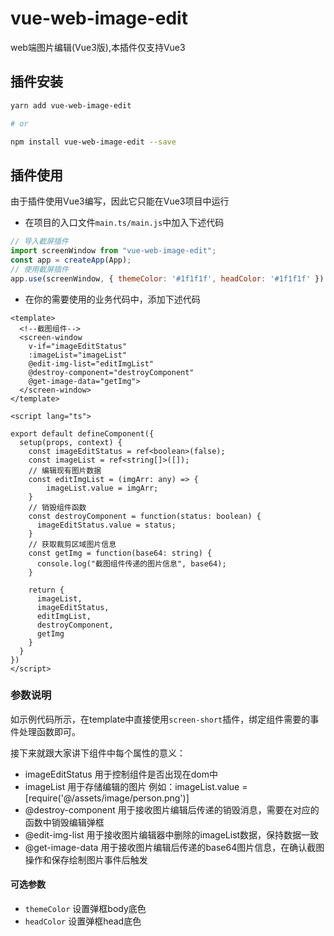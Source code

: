 # vue-web-image-edit
web端图片编辑(Vue3版),本插件仅支持Vue3

## 插件安装
```bash
yarn add vue-web-image-edit

# or

npm install vue-web-image-edit --save
```

## 插件使用
由于插件使用Vue3编写，因此它只能在Vue3项目中运行

* 在项目的入口文件`main.ts/main.js`中加入下述代码
```javascript
// 导入截屏插件
import screenWindow from "vue-web-image-edit";
const app = createApp(App);
// 使用截屏插件
app.use(screenWindow, { themeColor: '#1f1f1f', headColor: '#1f1f1f' })
```
* 在你的需要使用的业务代码中，添加下述代码
```vue
<template>
  <!--截图组件-->
  <screen-window
    v-if="imageEditStatus"
    :imageList="imageList"
    @edit-img-list="editImgList"
    @destroy-component="destroyComponent"
    @get-image-data="getImg">
  </screen-window>
</template>

<script lang="ts">

export default defineComponent({
  setup(props, context) {
    const imageEditStatus = ref<boolean>(false);
    const imageList = ref<string[]>([]);
    // 编辑现有图片数据
    const editImgList = (imgArr: any) => {
        imageList.value = imgArr;
    }
    // 销毁组件函数
    const destroyComponent = function(status: boolean) {
      imageEditStatus.value = status;
    }
    // 获取裁剪区域图片信息
    const getImg = function(base64: string) {
      console.log("截图组件传递的图片信息", base64);
    }
    
    return {
      imageList,
      imageEditStatus,
      editImgList,
      destroyComponent,
      getImg
    }
  }
})
</script>
```
### 参数说明
如示例代码所示，在template中直接使用`screen-short`插件，绑定组件需要的事件处理函数即可。

接下来就跟大家讲下组件中每个属性的意义：
* imageEditStatus 用于控制组件是否出现在dom中
* imageList 用于存储编辑的图片 例如：imageList.value = [require('@/assets/image/person.png')]
* @destroy-component 用于接收图片编辑后传递的销毁消息，需要在对应的函数中销毁编辑弹框
* @edit-img-list 用于接收图片编辑器中删除的imageList数据，保持数据一致
* @get-image-data 用于接收图片编辑后传递的base64图片信息，在确认截图操作和保存绘制图片事件后触发

#### 可选参数
* `themeColor` 设置弹框body底色
* `headColor` 设置弹框head底色
